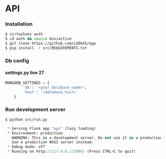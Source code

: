 # API

### Installation

```sh
$ virtualenv auth
$ cd auth && source bin/active
$ git clone https://github.com/LSDkk5/app
$ pip install -r src/REQUIREMENTS.txt
```

### Db config
#### settings.py line 27

```python
MONGODB_SETTINGS = {
        'db': '<your_database_name>',
        'host': '<database_host>'
    }
```
### Run development server

```sh
$ python src/run.py
```

```python
 * Serving Flask app "api" (lazy loading)
 * Environment: production
   WARNING: This is a development server. Do not use it in a production deployment.
   Use a production WSGI server instead.
 * Debug mode: off
 * Running on http://127.0.0.1:5000/ (Press CTRL+C to quit)
```
